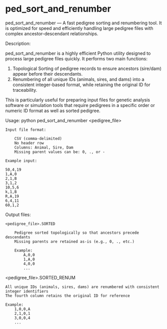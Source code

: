 # ped_sort_and_renumber
ped_sort_and_renumber — A fast pedigree sorting and renumbering tool. It is optimized for speed and efficiently handling large pedigree files with complex ancestor-descendant relationships.

Description:

ped_sort_and_renumber is a highly efficient Python utility designed to process large pedigree files quickly. It performs two main functions:

1. Topological Sorting of pedigree records to ensure ancestors (sire/dam) appear before their descendants.
2. Renumbering of all unique IDs (animals, sires, and dams) into a consistent integer-based format, while retaining the original ID for traceability.

This is particularly useful for preparing input files for genetic analysis software or simulation tools that require pedigrees in a specific order or numeric ID format as well as sorted pedigree.

Usage:
python ped_sort_and_renumber <pedigree_file>

    Input file format:

        CSV (comma-delimited)
        No header row
        Columns: Animal, Sire, Dam
        Missing parent values can be: 0, ., or -

    Example input:

    50,4,19
    1,A,0
    2,1,B
    3,1,2
    10,5,6
    k,1,B
    R,A,19
    6,4,11
    60,1,2

Output files:

    <pedigree_file>.SORTED

        Pedigree sorted topologically so that ancestors precede descendants
        Missing parents are retained as-is (e.g., 0, ., etc.)

        Example:
            A,0,0
            1,A,0
            4,0,0
            ...

<pedigree_file>.SORTED_RENUM

    All unique IDs (animals, sires, dams) are renumbered with consistent integer identifiers
    The fourth column retains the original ID for reference

    Example:
        1,0,0,A
        2,1,0,1
        3,0,0,4
        ...

